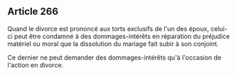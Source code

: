 Article 266
----
Quand le divorce est prononcé aux torts exclusifs de l'un des époux, celui-ci
peut être condamné à des dommages-intérêts en réparation du préjudice matériel
ou moral que la dissolution du mariage fait subir à son conjoint.

Ce dernier ne peut demander des dommages-intérêts qu'à l'occasion de l'action en
divorce.
